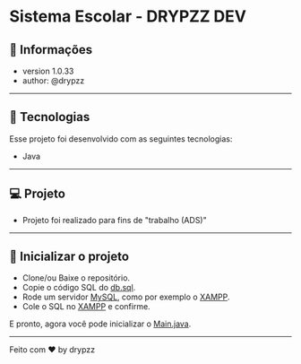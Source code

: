 # Sistema Escolar - DRYPZZ DEV

## 📰 Informações

- version 1.0.33
- author: @drypzz

---

## 🚀 Tecnologias

Esse projeto foi desenvolvido com as seguintes tecnologias:

- Java

---

## 💻 Projeto

- Projeto foi realizado para fins de "trabalho (ADS)"

---

## 📌 Inicializar o projeto

- Clone/ou Baixe o repositório.
- Copie o código SQL do [db.sql](https://github.com/drypzz/schoolSystem/blob/master/database/db.sql).
- Rode um servidor [MySQL](https://www.mysql.com), como por exemplo o [XAMPP](https://www.apachefriends.org/pt_br/index.html).
- Cole o SQL no [XAMPP](https://www.apachefriends.org/pt_br/index.html) e confirme.

E pronto, agora você pode inicializar o [Main.java](https://github.com/drypzz/schoolSystem/blob/master/src/Main.java).

---

Feito com ♥ by drypzz
